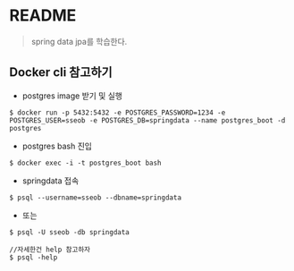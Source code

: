 # README

> spring data jpa를 학습한다.

## Docker cli 참고하기
- postgres image 받기 및 실행 
```
$ docker run -p 5432:5432 -e POSTGRES_PASSWORD=1234 -e POSTGRES_USER=sseob -e POSTGRES_DB=springdata --name postgres_boot -d postgres
```

- postgres bash 진입
```
$ docker exec -i -t postgres_boot bash
```

- springdata 접속
```
$ psql --username=sseob --dbname=springdata
```
- 또는
```
$ psql -U sseob -db springdata

//자세한건 help 참고하자
$ psql -help 
```


